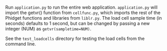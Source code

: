 Run `application.py` to run the entire web application.  `application.py` will import the getvr() function from `cellfunc.py`, which
imports the rest of the Phidget functions and libraries from `liblr.py`.  The load cell sample time (in seconds) defaults to 1 second,
but can be changed by passing a new integer (NUM) as `getvr(sampletime=NUM)`.  

See the `test_loadcells` directory for testing the load cells from the command line.
